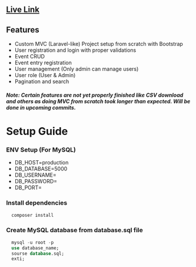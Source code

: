 ## [Live Link](http://...#abcd)

## Features
- Custom MVC (Laravel-like) Project setup from scratch with Bootstrap
- User registration and login with proper validations
- Event CRUD
- Event entry registration
- User management (Only admin can manage users)
- User role (User & Admin)
- Pagination and search

##### Note: Certain features are not yet properly finished like CSV download and others as doing MVC from scratch took longer than expected. Will be done in upcoming commits. 

# Setup Guide 
### ENV Setup (For MySQL)
- DB_HOST=production
- DB_DATABASE=5000
- DB_USERNAME=
- DB_PASSWORD=
- DB_PORT=

### Install dependencies
```php
  composer install
```
### Create MySQL database from database.sql file
```sql
  mysql -u root -p
  use database_name;
  sourse database.sql;
  exti;
```

